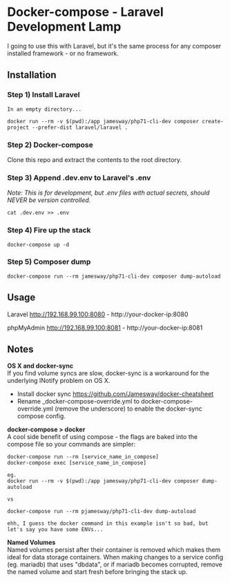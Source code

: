 # Docker-compose - Laravel Development Lamp
I going to use this with Laravel, but it's the same process for any composer installed framework - or no framework.

## Installation

### **Step 1) Install Laravel**

```
In an empty directory...

docker run --rm -v $(pwd):/app jamesway/php71-cli-dev composer create-project --prefer-dist laravel/laravel .
```

### **Step 2) Docker-compose**

Clone this repo and extract the contents to the root directory.


### **Step 3) Append .dev.env to Laravel's .env**
*Note: This is for development, but .env files with actual secrets, should NEVER be version controlled.*

```
cat .dev.env >> .env
```

### **Step 4) Fire up the stack**
```
docker-compose up -d
```

### **Step 5) Composer dump**
```
docker-compose run --rm jamesway/php71-cli-dev composer dump-autoload
```


## Usage

Laravel http://192.168.99.100:8080 - http://your-docker-ip:8080

phpMyAdmin http://192.168.99.100:8081 - http://your-docker-ip:8081


## Notes

**OS X and docker-sync**  
If you find volume syncs are slow, docker-sync is a workaround for the underlying INotify problem on OS X.
- Install docker sync https://github.com/Jamesway/docker-cheatsheet
- Rename \_docker-compose-override.yml to docker-compose-override.yml (remove the underscore) to enable the docker-sync compose config.


**docker-compose > docker**  
A cool side benefit of using compose - the flags are baked into the compose file so your commands are simpler:
```
docker-compose run --rm [service_name_in_compose]
docker-compose exec [service_name_in_compose]

eg.
docker run --rm -v $(pwd):/app jamesway/php71-cli-dev composer dump-autoload

vs

docker-compose run --rm pjamesway/php71-cli-dev dump-autoload

ehh, I guess the docker command in this example isn't so bad, but let's say you have some ENVs...
```


**Named Volumes**  
Named volumes persist after their container is removed which makes them ideal for data storage containers.
When making changes to a service config (eg. mariadb) that uses "dbdata", or if mariadb becomes corrupted, remove the named volume and start fresh before bringing the stack up.
